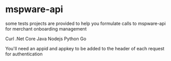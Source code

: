 # mspware-api
some tests projects are provided to help you formulate calls to mspware-api for merchant onboarding management

Curl
.Net Core
Java
Nodejs
Python
Go

You'll need an appid and appkey to be added to the header of each request for authentication

